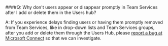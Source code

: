####Q: Why don't users appear or disappear promptly in Team Services after I add or delete them in the Users hub?

A:	If you experience delays finding users or having them 
promptly removed from Team Services, like in drop-down 
lists and Team Services groups, after you add or delete 
them through the Users Hub, please 
[report a bug at Microsoft Connect](http://go.microsoft.com/fwlink/?LinkId=820594) 
so that we can investigate.
